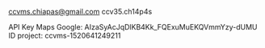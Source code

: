 ccvms.chiapas@gmail.com
ccv35.ch14p4s

API Key Maps Google: AIzaSyAcJqDlKB4Kk_FQExuMuEKQVmmYzy-dUMU
ID project: ccvms-1520641249211